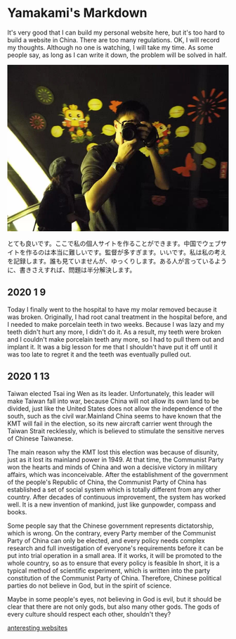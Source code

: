 # Yamakami's Markdown
It's very good that I can build my personal website here, but it's too hard to build a website in China. There are too many regulations. OK, I will record my thoughts. Although no one is watching, I will take my time. As some people say, as long as I can write it down, the problem will be solved in half.

![image](https://github.com/ieshi02/ieshi02.github.io/blob/master/img/psb.jpg)

とても良いです。ここで私の個人サイトを作ることができます。中国でウェブサイトを作るのは本当に難しいです。監督が多すぎます。いいです。私は私の考えを記録します。誰も見ていませんが、ゆっくりします。ある人が言っているように、書きさえすれば、問題は半分解決します。

## 2020 1 9
Today I finally went to the hospital to have my molar removed because it was broken. Originally, I had root canal treatment in the hospital before, and I needed to make porcelain teeth in two weeks. Because I was lazy and my teeth didn't hurt any more, I didn't do it. As a result, my teeth were broken and I couldn't make porcelain teeth any more, so I had to pull them out and implant it. It was a big lesson for me that I shouldn't have put it off until it was too late to regret it and the teeth was eventually pulled out.

## 2020 1 13

Taiwan elected Tsai ing Wen as its leader. Unfortunately, this leader will make Taiwan fall into war, because China will not allow its own land to be divided, just like the United States does not allow the independence of the south, such as the civil war.Mainland China seems to have known that the KMT will fail in the election, so its new aircraft carrier went through the Taiwan Strait recklessly, which is believed to stimulate the sensitive nerves of Chinese Taiwanese.

The main reason why the KMT lost this election was because of disunity, just as it lost its mainland power in 1949. At that time, the Communist Party won the hearts and minds of China and won a decisive victory in military affairs, which was inconceivable. After the establishment of the government of the people's Republic of China, the Communist Party of China has established a set of social system which is totally different from any other country. After decades of continuous improvement, the system has worked well. It is a new invention of mankind, just like gunpowder, compass and books.

Some people say that the Chinese government represents dictatorship, which is wrong. On the contrary, every Party member of the Communist Party of China can only be elected, and every policy needs complex research and full investigation of everyone's requirements before it can be put into trial operation in a small area. If it works, it will be promoted to the whole country, so as to ensure that every policy is feasible In short, it is a typical method of scientific experiment, which is written into the party constitution of the Communist Party of China. Therefore, Chinese political parties do not believe in God, but in the spirit of science.

Maybe in some people's eyes, not believing in God is evil, but it should be clear that there are not only gods, but also many other gods. The gods of every culture should respect each other, shouldn't they?

[anteresting websites](http://quora123.com/)
